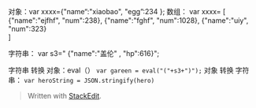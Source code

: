 对象：var xxxx={"name“:"xiaobao", "egg”:234 };
数组：
	var xxxx=
	[
		{"name":"ejfhf", "num":238},
		{"name":"fghf", "num":1028},
		{"name":"uiy", "num":323}		
]

字符串：
	var s3=" {\"name\":\"盖伦\"  , \"hp\":616}";

字符串 转换 对象：eval（）
`var gareen = eval("("+s3+")");`
对象 转换 字符串：
`var heroString = JSON.stringify(hero)`
> Written with [StackEdit](https://stackedit.io/).
<!--stackedit_data:
eyJoaXN0b3J5IjpbNDMyMzUxNzE1LDU0MDIzMjc4NF19
-->